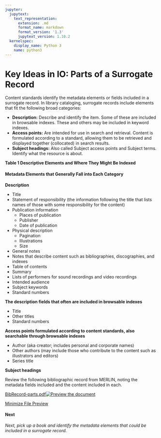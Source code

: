```yaml
---
jupyter:
  jupytext:
    text_representation:
      extension: .md
      format_name: markdown
      format_version: '1.3'
      jupytext_version: 1.10.2
  kernelspec:
    display_name: Python 3
    name: python3
---
```


<!-- #region id="zD_En4zNUCSs" -->
# Key Ideas in IO: Parts of a Surrogate Record

Content standards identify the metadata elements or fields included in a surrogate record. In library cataloging, surrogate records include elements that fit the following broad categories:

*   **Description:** Describe and identify the item. Some of these are included in browsable indexes. These and others may be included in keyword indexes.
*   **Access points:** Are intended for use in search and retrieval. Content is formulated according to a standard, allowing them to be retrieved and displayed together (collocated) in search results.
*   **Subject headings:** Also called Subject access points and Subject terms. Identify what the resource is about.

**Table 1 Descriptive Elements and Where They Might Be Indexed**

#### **Metadata Elements that Generally Fall into Each Category**

**Description**

*   Title 
*   Statement of responsibility (the information following the title that lists names of those with some responsibility for the content)
*   Publication information
    *   Places of publication
    *   Publisher
    *   Date of publication
*   Physical description
    *   Pagination
    *   Illustrations
    *   Size
*   General notes
*   Notes that describe content such as bibliographies, discographies, and indexes
*   Table of contents
*   Summary
*   Lists of performers for sound recordings and video recordings
*   Intended audience
*   Subject keywords
*   Standard numbers

**The description fields that often are included in browsable indexes**

*   Title
*   Other titles
*   Standard numbers

**Access points formulated according to content standards, also searchable through browsable indexes** 

*   Author (aka creator; includes personal and corporate names)
*   Other authors (may include those who contribute to the content such as illustrators and editors)
*   Series title

**Subject headings**

Review the following bibliographic record from MERLIN, noting the metadata fields included and the content included in each.

[BibRecord-parts.pdf](https://missouri.instructure.com/courses/49361/files/8633247/download?wrap=1 "BibRecord-parts.pdf")[![Preview the document](/images/preview.png)](https://missouri.instructure.com/courses/49361/files/8633247/download?wrap=1 "Preview the document")

[Minimize File Preview](#)

#### **Next**

_Next, pick up a book and identify the metadata elements that could be included in a surrogate record._
<!-- #endregion -->

